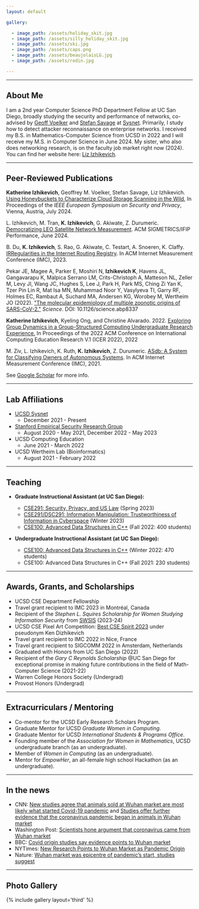 ```yaml
---
layout: default

gallery:

  - image_path: /assets/holiday_skit.jpg
  - image_path: /assets/silly_holiday_skit.jpg
  - image_path: /assets/ski.jpg
  - image_path: /assets/caps.png
  - image_path: /assets/beaujolaisLG.jpg
  - image_path: /assets/rodin.jpg

---
```


* * *
## About Me

I am a 2nd year Computer Science PhD Department Fellow at UC San Diego, broadly studying the security and performance of networks, co-advised by [Geoff Voelker](https://cseweb.ucsd.edu/~voelker/) and [Stefan Savage](https://cseweb.ucsd.edu/~savage/) at [Sysnet](https://www.sysnet.ucsd.edu/sysnet/). Primarily, I study how to detect attacker reconnaissance on enterprise networks. I received my B.S. in Mathematics-Computer Science from UCSD in 2022 and I will receive my M.S. in Computer Science in June 2024. My sister, who also does networking research, is on the faculty job market right now (2024). You can find her website here: [Liz Izhikevich](https://lizizhikevich.github.io/). 

* * *
## Peer-Reviewed Publications

**Katherine Izhikevich**, Geoffrey M. Voelker, Stefan Savage, Liz Izhikevich. [Using Honeybuckets to Characterize Cloud Storage Scanning in the Wild](https://arxiv.org/abs/2312.00580),  In Proceedings of the _IEEE European Symposium on Security and Privacy_, Vienna, Austria, July 2024.

L. Izhikevich, M. Tran, **K. Izhikevich**, G. Akiwate, Z. Durumeric. [Democratizing LEO Satellite Network Measurement](https://arxiv.org/abs/2306.07469). ACM SIGMETRICS/IFIP Performance, June 2024.

B. Du, **K. Izhikevich**, S. Rao, G. Akiwate, C. Testart, A. Snoeren, K. Claffy. [IRRegularities in the Internet Routing Registry](/assets/papers/Suspicious_IRR_Records_Final.pdf). In ACM Internet Measurement Conference (IMC), 2023.

Pekar JE, Magee A, Parker E, Moshiri N, **Izhikevich K**, Havens JL, Gangavarapu K, Malpica Serrano LM, Crits-Christoph A, Matteson NL, Zeller M, Levy JI, Wang JC, Hughes S, Lee J, Park H, Park MS, Ching Zi Yan K, Tzer Pin Lin R, Mat Isa MN, Muhammad Noor Y, Vasylyeva TI, Garry RF, Holmes EC, Rambaut A, Suchard MA, Andersen KG, Worobey M, Wertheim JO (2022). ["The molecular epidemiology of multiple zoonotic origins of SARS-CoV-2."](https://www.science.org/doi/10.1126/science.abp8337) *Science*. DOI: 10.1126/science.abp8337

**Katherine Izhikevich**, Kyeling Ong, and Christine Alvarado. 2022. [Exploring Group Dynamics in a Group-Structured Computing Undergraduate Research Experience.](/assets/papers/groupdynamicsicer2022.pdf) In Proceedings of the 2022 ACM Conference on International Computing Education Research V.1 (ICER 2022), 2022

M. Ziv, L. Izhikevich, K. Ruth, **K. Izhikevich**, Z. Durumeric. [ASdb: A System for Classifying Owners of Autonomous Systems](/assets/papers/finalASdb.pdf). In ACM Internet Measurement Conference (IMC), 2021. 

See [Google Scholar](https://scholar.google.com/citations?hl=en&user=SpNMl4kAAAAJ) for more info.

* * *

## Lab Affiliations

- [UCSD Sysnet](https://www.sysnet.ucsd.edu/sysnet/)
  - December 2021 - Present
- [Stanford Empirical Security Research Group](https://esrg.stanford.edu/)
  - August 2020 - May 2021, December 2022 - May 2023
- UCSD Computing Education
  - June 2021 - March 2022
- UCSD Wertheim Lab (Bioinformatics)
  - August 2021 - February 2022

* * * 
## Teaching

- **Graduate Instructional Assistant (at UC San Diego):**
    - [CSE291: Security, Privacy, and US Law](https://cseweb.ucsd.edu//classes/sp23/cse291-b/) (Spring 2023)
    - [CSE291/DSC291: Information Manipulation: Trustworthiness of Information in Cyberspace](https://cseweb.ucsd.edu/~savage/cse291-wi23/index.html) (Winter 2023)
    - [CSE100: Advanced Data Structures in C++](https://cseweb.ucsd.edu/classes/fa22/cse100R-a/) (Fall 2022: 400 students)
 
- **Undergraduate Instructional Assistant (at UC San Diego):**
    - [CSE100: Advanced Data Structures in C++](https://cseweb.ucsd.edu/classes/wi22/cse100-a/) (Winter 2022: 470 students)
    - CSE100: Advanced Data Structures in C++ (Fall 2021: 230 students)

* * *
## Awards, Grants, and Scholarships
* UCSD CSE Department Fellowship
* Travel grant recipient to IMC 2023 in Montréal, Canada
* Recipient of the *Stephen L. Squires Scholarship for Women Studying Information Security* from [SWSIS](https://cra.org/cra-wp/scholarships-and-awards/scholarships/swsis/#SWSIS-Award-Recipients) (2023-24)
* UCSD CSE Pixel Art Competition: [Best CSE Spirit 2023](https://pixel-art.goto.ucsd.edu/output.html) under pseudonym Ken Dizhikevich
* Travel grant recipient to IMC 2022 in Nice, France
* Travel grant recipient to SIGCOMM 2022 in Amsterdam, Netherlands
* Graduated with Honors from UC San Diego (2022)
*	Recipient of the *Gary C Reynolds Scholarship* @UC San Diego for exceptional promise in making future contributions in the field of Math-Computer Science (2021-22)
*	Warren College Honors Society (Undergrad)
*	Provost Honors (Undergrad)

* * *

## Extracurriculars / Mentoring

* Co-mentor for the UCSD Early Research Scholars Program.
* Graduate Mentor for UCSD *Graduate Women in Computing*.
* Graduate Mentor for UCSD *International Students & Programs Office*.
* Founding member of the *Association for Women in Mathematics*, UCSD undergraduate branch (as an undergraduate).
*	Member of *Women in Computing* (as an undergraduate).
* Mentor for *EmpowHer*, an all-female high school Hackathon (as an undergraduate).

* * * 
## In the news

* CNN: [New studies agree that animals sold at Wuhan market are most likely what started Covid-19 pandemic](https://www.cnn.com/2022/07/26/health/wuhan-market-covid-19/index.html) and [Studies offer further evidence that the coronavirus pandemic began in animals in Wuhan market](https://www.cnn.com/2022/02/26/health/coronavirus-origins-studies/index.html)
* Washington Post: [Scientists hone argument that coronavirus came from Wuhan market](https://www.washingtonpost.com/science/2022/07/26/coronavirus-origin-wuhan-market/)
* BBC: [Covid origin studies say evidence points to Wuhan market](https://www.bbc.com/news/science-environment-62307383)
* NYTimes: [New Research Points to Wuhan Market as Pandemic Origin](https://www.nytimes.com/interactive/2022/02/26/science/covid-virus-wuhan-origins.html)
* Nature: [Wuhan market was epicentre of pandemic’s start, studies suggest](https://www.nature.com/articles/d41586-022-00584-8)


* * *
## Photo Gallery
{% include gallery layout='third' %}
